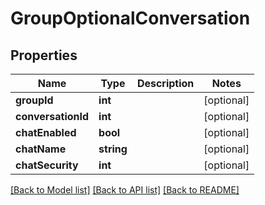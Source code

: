 # GroupOptionalConversation

## Properties
Name | Type | Description | Notes
------------ | ------------- | ------------- | -------------
**groupId** | **int** |  | [optional] 
**conversationId** | **int** |  | [optional] 
**chatEnabled** | **bool** |  | [optional] 
**chatName** | **string** |  | [optional] 
**chatSecurity** | **int** |  | [optional] 

[[Back to Model list]](../README.md#documentation-for-models) [[Back to API list]](../README.md#documentation-for-api-endpoints) [[Back to README]](../README.md)


